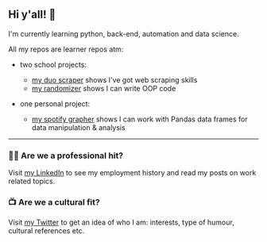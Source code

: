 ## Hi y'all! 👋

I'm currently learning python, back-end, automation and data science.

All my repos are learner repos atm:

- two school projects:
  - [my duo scraper](https://github.com/emsuru/duo-scraper) shows I've got web scraping skills
  - [my randomizer](https://github.com/emsuru/openspace-organizer) shows I can write OOP code
    
- one personal project:
  - [my spotify grapher](https://github.com/emsuru/spotify-grapher) shows I can work with Pandas data frames for data manipulation & analysis 

---

### 👩‍💻 Are we **a professional hit**? 

Visit [my LinkedIn](https://www.linkedin.com/in/mirunasuru/) to see my employment history and read my posts on work related topics.

### 📺 Are we **a cultural fit**? 

Visit [my Twitter](https://twitter.com/em_suru) to get an idea of who I am: interests, type of humour, cultural references etc.

<!--
**emsuru/emsuru** is a ✨ _special_ ✨ repository because its `README.md` (this file) appears on your GitHub profile.

Here are some ideas to get you started:

- 🔭 I’m currently working on ...
- 🌱 I’m currently learning ...
- 👯 I’m looking to collaborate on ...
- 🤔 I’m looking for help with ...
- 💬 Ask me about ...
- 📫 How to reach me: ...
- 😄 Pronouns: ...
- ⚡ Fun fact: ...
-->
